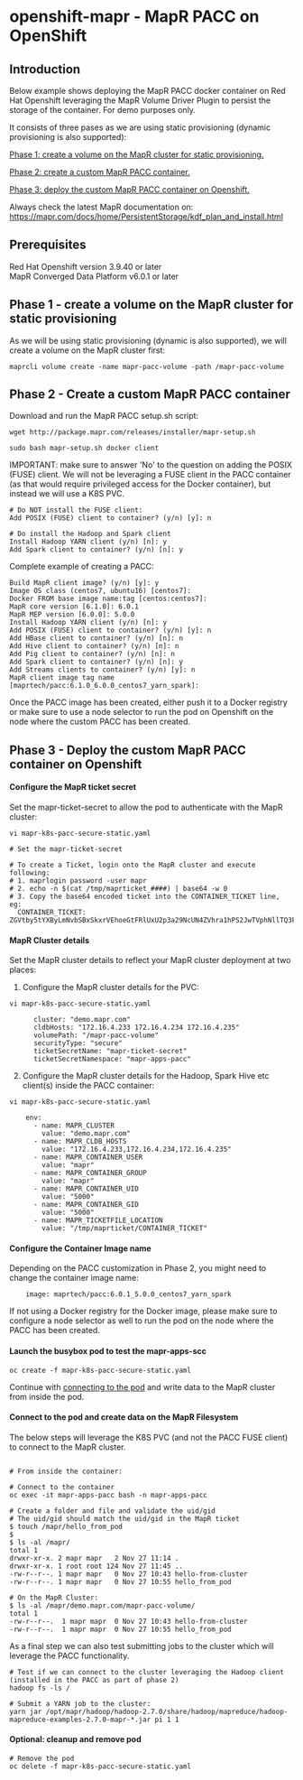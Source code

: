 # openshift-mapr - MapR PACC on OpenShift

##  Introduction
Below example shows deploying the MapR PACC docker container on Red Hat Openshift leveraging the MapR Volume Driver Plugin to persist the storage of the container. For demo purposes only.

It consists of three pases as we are using static provisioning (dynamic provisioning is also supported):

[Phase 1: create a volume on the MapR cluster for static provisioning.](#phase-1---create-a-volume-on-the-mapr-cluster-for-static-provisioning)

[Phase 2: create a custom MapR PACC container.](#phase-2---create-a-custom-mapr-pacc-container)

[Phase 3: deploy the custom MapR PACC container on Openshift.](#phase-3---Deploy-the-custom-mapr-pacc-container-on-openshift)

Always check the latest MapR documentation on:  
https://mapr.com/docs/home/PersistentStorage/kdf_plan_and_install.html

## Prerequisites
Red Hat Openshift version 3.9.40 or later  
MapR Converged Data Platform v6.0.1 or later

##  Phase 1 - create a volume on the MapR cluster for static provisioning
As we will be using static provisioning (dynamic is also supported), we will create a volume on the MapR cluster first:
```
maprcli volume create -name mapr-pacc-volume -path /mapr-pacc-volume
```

##  Phase 2 - Create a custom MapR PACC container

Download and run the MapR PACC setup.sh script:
```
wget http://package.mapr.com/releases/installer/mapr-setup.sh

sudo bash mapr-setup.sh docker client
```

IMPORTANT: make sure to answer 'No' to the question on adding the POSIX (FUSE) client. We will not be leveraging a FUSE client in the PACC container (as that would require privileged access for the Docker container), but instead we will use a K8S PVC.
```
# Do NOT install the FUSE client:
Add POSIX (FUSE) client to container? (y/n) [y]: n

# Do install the Hadoop and Spark client
Install Hadoop YARN client (y/n) [n]: y
Add Spark client to container? (y/n) [n]: y
```

Complete example of creating a PACC:
```
Build MapR client image? (y/n) [y]: y
Image OS class (centos7, ubuntu16) [centos7]:
Docker FROM base image name:tag [centos:centos7]:
MapR core version [6.1.0]: 6.0.1
MapR MEP version [6.0.0]: 5.0.0
Install Hadoop YARN client (y/n) [n]: y
Add POSIX (FUSE) client to container? (y/n) [y]: n
Add HBase client to container? (y/n) [n]: n
Add Hive client to container? (y/n) [n]: n
Add Pig client to container? (y/n) [n]: n
Add Spark client to container? (y/n) [n]: y
Add Streams clients to container? (y/n) [y]: n
MapR client image tag name [maprtech/pacc:6.1.0_6.0.0_centos7_yarn_spark]:
```

Once the PACC image has been created, either push it to a Docker registry or make sure to use a node selector to run the pod on Openshift on the node where the custom PACC has been created.

##  Phase 3 - Deploy the custom MapR PACC container on Openshift

#### Configure the MapR ticket secret

Set the mapr-ticket-secret to allow the pod to authenticate with the MapR cluster:
```
vi mapr-k8s-pacc-secure-static.yaml

# Set the mapr-ticket-secret

# To create a Ticket, login onto the MapR cluster and execute following:
# 1. maprlogin password -user mapr
# 2. echo -n $(cat /tmp/maprticket_####) | base64 -w 0
# 3. Copy the base64 encoded ticket into the CONTAINER_TICKET line, eg:
  CONTAINER_TICKET: ZGVtby5tYXByLmNvbSBxSkxrVEhoeGtFRlUxU2p3a29NcUN4ZVhra1hPS2JwTVphNllTQ3FpaENnYlRhVkQyOEUrTTJhSng4dWljdlp1aHozR1pOS2pCNW8wRmFjRlVWRGVvVEZYVzhXdElTUG5DOEp2Q01zZG1PcEFIZ2V6eWdrekU5V1ZwaGVoT2RMcWFyaVdGVmtZSjEwVngzNG85RFFzM0U5YmdFWFZ0bVJNQ2JiREd6THpJbzVvVDBpTkU5OUlhT2dySnN3RE9SYmd6bFRBRjBzVVlHK05iL09mUkVWNUV1SFpKZk13M3NxMUY3MjI1bjJHN3hBZkhCQXFGb0dDSGhoNnhvVm45MmNEZHZJTGk4anVkU1ZMSzd0SFpFZzRZUFJXazdZUU0rdz0=

```

#### MapR Cluster details
Set the MapR cluster details to reflect your MapR cluster deployment at two places:

1. Configure the MapR cluster details for the PVC:
```
vi mapr-k8s-pacc-secure-static.yaml

      cluster: "demo.mapr.com"
      cldbHosts: "172.16.4.233 172.16.4.234 172.16.4.235"
      volumePath: "/mapr-pacc-volume"
      securityType: "secure"
      ticketSecretName: "mapr-ticket-secret"
      ticketSecretNamespace: "mapr-apps-pacc"
```

2. Configure the MapR cluster details for the Hadoop, Spark Hive etc client(s) inside the PACC container:
```
vi mapr-k8s-pacc-secure-static.yaml

    env:
      - name: MAPR_CLUSTER
        value: "demo.mapr.com"
      - name: MAPR_CLDB_HOSTS
        value: "172.16.4.233,172.16.4.234,172.16.4.235"
      - name: MAPR_CONTAINER_USER
        value: "mapr"
      - name: MAPR_CONTAINER_GROUP
        value: "mapr"
      - name: MAPR_CONTAINER_UID
        value: "5000"
      - name: MAPR_CONTAINER_GID
        value: "5000"
      - name: MAPR_TICKETFILE_LOCATION
        value: "/tmp/maprticket/CONTAINER_TICKET"
```

#### Configure the Container Image name
Depending on the PACC customization in Phase 2, you might need to change the container image name:
```
    image: maprtech/pacc:6.0.1_5.0.0_centos7_yarn_spark
```

If not using a Docker registry for the Docker image, please make sure to configure a node selector as well to run the pod on the node where the PACC has been created.

#### Launch the busybox pod to test the mapr-apps-scc
```
oc create -f mapr-k8s-pacc-secure-static.yaml
```

Continue with [connecting to the pod](#connect-to-the-pod-and-create-data-on-the-mapr-filesystem) and write data to the MapR cluster from inside the pod.


#### Connect to the pod and create data on the MapR Filesystem
The below steps will leverage the K8S PVC (and not the PACC FUSE client) to connect to the MapR cluster.
```

# From inside the container:

# Connect to the container
oc exec -it mapr-apps-pacc bash -n mapr-apps-pacc

# Create a folder and file and validate the uid/gid
# The uid/gid should match the uid/gid in the MapR ticket
$ touch /mapr/hello_from_pod
$ 
$ ls -al /mapr/
total 1
drwxr-xr-x. 2 mapr mapr   2 Nov 27 11:14 .
drwxr-xr-x. 1 root root 124 Nov 27 11:45 ..
-rw-r--r--. 1 mapr mapr   0 Nov 27 10:43 hello-from-cluster
-rw-r--r--. 1 mapr mapr   0 Nov 27 10:55 hello_from_pod

# On the MapR Cluster:
$ ls -al /mapr/demo.mapr.com/mapr-pacc-volume/
total 1
-rw-r--r--.  1 mapr mapr  0 Nov 27 10:43 hello-from-cluster
-rw-r--r--.  1 mapr mapr  0 Nov 27 10:55 hello_from_pod
```

As a final step we can also test submitting jobs to the cluster which will leverage the PACC functionality.
```
# Test if we can connect to the cluster leveraging the Hadoop client (installed in the PACC as part of phase 2)
hadoop fs -ls /

# Submit a YARN job to the cluster:
yarn jar /opt/mapr/hadoop/hadoop-2.7.0/share/hadoop/mapreduce/hadoop-mapreduce-examples-2.7.0-mapr-*.jar pi 1 1
```

#### Optional: cleanup and remove pod
```
# Remove the pod
oc delete -f mapr-k8s-pacc-secure-static.yaml
```

